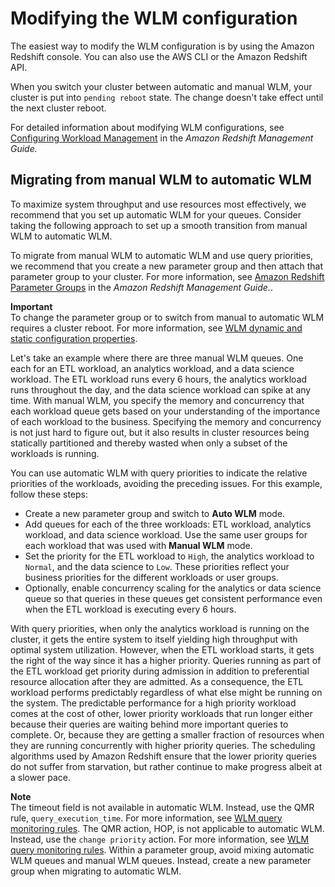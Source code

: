 # Modifying the WLM configuration<a name="cm-c-modifying-wlm-configuration"></a>

The easiest way to modify the WLM configuration is by using the Amazon Redshift console\. You can also use the AWS CLI or the Amazon Redshift API\. 

When you switch your cluster between automatic and manual WLM, your cluster is put into `pending reboot` state\. The change doesn't take effect until the next cluster reboot\.

For detailed information about modifying WLM configurations, see [Configuring Workload Management](https://docs.aws.amazon.com/redshift/latest/mgmt/workload-mgmt-config.html) in the *Amazon Redshift Management Guide\.*

## Migrating from manual WLM to automatic WLM<a name="wlm-manual-to-automatic"></a>

To maximize system throughput and use resources most effectively, we recommend that you set up automatic WLM for your queues\. Consider taking the following approach to set up a smooth transition from manual WLM to automatic WLM\.

To migrate from manual WLM to automatic WLM and use query priorities, we recommend that you create a new parameter group and then attach that parameter group to your cluster\. For more information, see [Amazon Redshift Parameter Groups](https://docs.aws.amazon.com/redshift/latest/mgmt/working-with-parameter-groups.html) in the *Amazon Redshift Management Guide\.*\. 

**Important**  
To change the parameter group or to switch from manual to automatic WLM requires a cluster reboot\. For more information, see [WLM dynamic and static configuration properties](cm-c-wlm-dynamic-properties.md)\.

Let's take an example where there are three manual WLM queues\. One each for an ETL workload, an analytics workload, and a data science workload\. The ETL workload runs every 6 hours, the analytics workload runs throughout the day, and the data science workload can spike at any time\. With manual WLM, you specify the memory and concurrency that each workload queue gets based on your understanding of the importance of each workload to the business\. Specifying the memory and concurrency is not just hard to figure out, but it also results in cluster resources being statically partitioned and thereby wasted when only a subset of the workloads is running\.

You can use automatic WLM with query priorities to indicate the relative priorities of the workloads, avoiding the preceding issues\. For this example, follow these steps:
+ Create a new parameter group and switch to **Auto WLM** mode\.
+ Add queues for each of the three workloads: ETL workload, analytics workload, and data science workload\. Use the same user groups for each workload that was used with **Manual WLM** mode\. 
+ Set the priority for the ETL workload to `High`, the analytics workload to `Normal`, and the data science to `Low`\. These priorities reflect your business priorities for the different workloads or user groups\. 
+ Optionally, enable concurrency scaling for the analytics or data science queue so that queries in these queues get consistent performance even when the ETL workload is executing every 6 hours\.

With query priorities, when only the analytics workload is running on the cluster, it gets the entire system to itself yielding high throughput with optimal system utilization\. However, when the ETL workload starts, it gets the right of the way since it has a higher priority\. Queries running as part of the ETL workload get priority during admission in addition to preferential resource allocation after they are admitted\. As a consequence, the ETL workload performs predictably regardless of what else might be running on the system\. The predictable performance for a high priority workload comes at the cost of other, lower priority workloads that run longer either because their queries are waiting behind more important queries to complete\. Or, because they are getting a smaller fraction of resources when they are running concurrently with higher priority queries\. The scheduling algorithms used by Amazon Redshift ensure that the lower priority queries do not suffer from starvation, but rather continue to make progress albeit at a slower pace\.

**Note**  
The timeout field is not available in automatic WLM\. Instead, use the QMR rule, `query_execution_time`\. For more information, see [WLM query monitoring rules](cm-c-wlm-query-monitoring-rules.md)\.
The QMR action, HOP, is not applicable to automatic WLM\. Instead, use the `change priority` action\. For more information, see [WLM query monitoring rules](cm-c-wlm-query-monitoring-rules.md)\.
Within a parameter group, avoid mixing automatic WLM queues and manual WLM queues\. Instead, create a new parameter group when migrating to automatic WLM\. 
